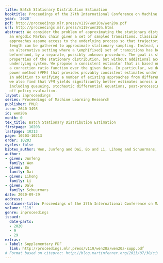 ```yaml
---
title: Batch Stationary Distribution Estimation
booktitle: Proceedings of the 37th International Conference on Machine Learning
year: '2020'
pdf: http://proceedings.mlr.press/v119/wen20a/wen20a.pdf
url: http://proceedings.mlr.press/v119/wen20a.html
abstract: We consider the problem of approximating the stationary distribution of
  an ergodic Markov chain given a set of sampled transitions. Classical simulation-based
  approaches assume access to the underlying process so that trajectories of sufficient
  length can be gathered to approximate stationary sampling. Instead, we consider
  an alternative setting where a \emph{fixed} set of transitions has been collected
  beforehand, by a separate, possibly unknown procedure. The goal is still to estimate
  properties of the stationary distribution, but without additional access to the
  underlying system. We propose a consistent estimator that is based on recovering
  a correction ratio function over the given data. In particular, we develop a variational
  power method (VPM) that provides provably consistent estimates under general conditions.
  In addition to unifying a number of existing approaches from different subfields,
  we also find that VPM yields significantly better estimates across a range of problems,
  including queueing, stochastic differential equations, post-processing MCMC, and
  off-policy evaluation.
layout: inproceedings
series: Proceedings of Machine Learning Research
publisher: PMLR
issn: 2640-3498
id: wen20a
month: 0
tex_title: Batch Stationary Distribution Estimation
firstpage: 10203
lastpage: 10213
page: 10203-10213
order: 10203
cycles: false
bibtex_author: Wen, Junfeng and Dai, Bo and Li, Lihong and Schuurmans, Dale
author:
- given: Junfeng
  family: Wen
- given: Bo
  family: Dai
- given: Lihong
  family: Li
- given: Dale
  family: Schuurmans
date: 2020-09-29
address: 
container-title: Proceedings of the 37th International Conference on Machine Learning
volume: '119'
genre: inproceedings
issued:
  date-parts:
  - 2020
  - 9
  - 29
extras:
- label: Supplementary PDF
  link: http://proceedings.mlr.press/v119/wen20a/wen20a-supp.pdf
# Format based on citeproc: http://blog.martinfenner.org/2013/07/30/citeproc-yaml-for-bibliographies/
---
```

